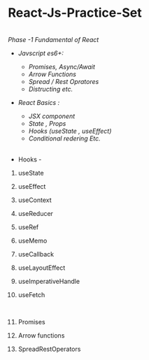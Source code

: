 # React-Js-Practice-Set
<i> <br>
Phase -1 Fundamental of React         <br>
* Javscript es6+:                     <br>
  - Promises, Async/Await             <br>
  - Arrow Functions                   <br>
  - Spread / Rest Opratores           <br>
  - Distructing etc.                  <br>
* React Basics :                      <br>    
  - JSX component                     <br>
  - State , Props                     <br>
  - Hooks (useState , useEffect)      <br>
  - Conditional redering Etc.         <br>
</i>                                  <br>

* Hooks -
1) useState                   <br>
2) useEffect                  <br>
3) useContext                 <br>
4) useReducer                 <br>
5) useRef                     <br>
6) useMemo                    <br>
7) useCallback                <br>
8) useLayoutEffect            <br>
9) useImperativeHandle        <br>
10) useFetch                  <br>

     <br>
11) Promises                  <br>
12) Arrow functions           <br> 
13) SpreadRestOperators       <br>


